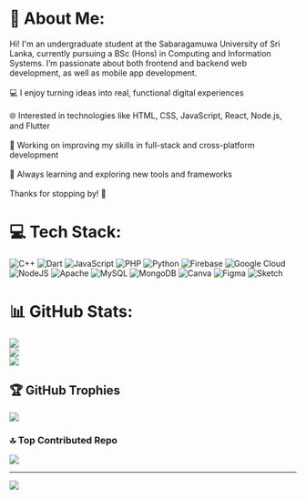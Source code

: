 # 💫 About Me:
Hi! I'm an undergraduate student at the Sabaragamuwa University of Sri Lanka, currently pursuing a BSc (Hons) in Computing and Information Systems. I’m passionate about both frontend and backend web development, as well as mobile app development.<br><br>💻 I enjoy turning ideas into real, functional digital experiences<br><br>🌐 Interested in technologies like HTML, CSS, JavaScript, React, Node.js, and Flutter<br><br>📱 Working on improving my skills in full-stack and cross-platform development<br><br>🌱 Always learning and exploring new tools and frameworks<br><br>Thanks for stopping by! 🚀


# 💻 Tech Stack:
![C++](https://img.shields.io/badge/c++-%2300599C.svg?style=for-the-badge&logo=c%2B%2B&logoColor=white) ![Dart](https://img.shields.io/badge/dart-%230175C2.svg?style=for-the-badge&logo=dart&logoColor=white) ![JavaScript](https://img.shields.io/badge/javascript-%23323330.svg?style=for-the-badge&logo=javascript&logoColor=%23F7DF1E) ![PHP](https://img.shields.io/badge/php-%23777BB4.svg?style=for-the-badge&logo=php&logoColor=white) ![Python](https://img.shields.io/badge/python-3670A0?style=for-the-badge&logo=python&logoColor=ffdd54) ![Firebase](https://img.shields.io/badge/firebase-%23039BE5.svg?style=for-the-badge&logo=firebase) ![Google Cloud](https://img.shields.io/badge/GoogleCloud-%234285F4.svg?style=for-the-badge&logo=google-cloud&logoColor=white) ![NodeJS](https://img.shields.io/badge/node.js-6DA55F?style=for-the-badge&logo=node.js&logoColor=white) ![Apache](https://img.shields.io/badge/apache-%23D42029.svg?style=for-the-badge&logo=apache&logoColor=white) ![MySQL](https://img.shields.io/badge/mysql-4479A1.svg?style=for-the-badge&logo=mysql&logoColor=white) ![MongoDB](https://img.shields.io/badge/MongoDB-%234ea94b.svg?style=for-the-badge&logo=mongodb&logoColor=white) ![Canva](https://img.shields.io/badge/Canva-%2300C4CC.svg?style=for-the-badge&logo=Canva&logoColor=white) ![Figma](https://img.shields.io/badge/figma-%23F24E1E.svg?style=for-the-badge&logo=figma&logoColor=white) ![Sketch](https://img.shields.io/badge/Sketch-FFB387?style=for-the-badge&logo=sketch&logoColor=black)
# 📊 GitHub Stats:
![](https://github-readme-stats.vercel.app/api?username=AshaniTH&theme=github_dark&hide_border=false&include_all_commits=false&count_private=false)<br/>
![](https://nirzak-streak-stats.vercel.app/?user=AshaniTH&theme=github_dark&hide_border=false)<br/>
![](https://github-readme-stats.vercel.app/api/top-langs/?username=AshaniTH&theme=github_dark&hide_border=false&include_all_commits=false&count_private=false&layout=compact)

## 🏆 GitHub Trophies
![](https://github-profile-trophy.vercel.app/?username=AshaniTH&theme=radical&no-frame=false&no-bg=true&margin-w=4)

### 🔝 Top Contributed Repo
![](https://github-contributor-stats.vercel.app/api?username=AshaniTH&limit=5&theme=dark&combine_all_yearly_contributions=true)

---
[![](https://visitcount.itsvg.in/api?id=AshaniTH&icon=0&color=0)](https://visitcount.itsvg.in)

<!-- Proudly created with GPRM ( https://gprm.itsvg.in ) -->
